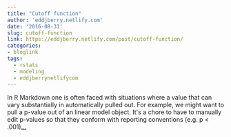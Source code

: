 ```yaml
---
title: "Cutoff function"
author: 'eddjberry.netlify.com'
date: '2016-08-31'
slug: cutoff-function
link: https://eddjberry.netlify.com/post/cutoff-function/
categories:
- bloglink
tags:
  - rstats
  - modeling
  - eddjberrynetlifycom
---
```


In R Markdown one is often faced with situations where a value that can vary substantially in automatically pulled out. For example, we might want to pull a p-value out of an linear model object. It's a chore to have to manually edit p-values so that they conform with reporting conventions (e.g. p < .001)[... <i class="fas fa-external-link-alt"></i>](https://eddjberry.netlify.com/post/cutoff-function/)

